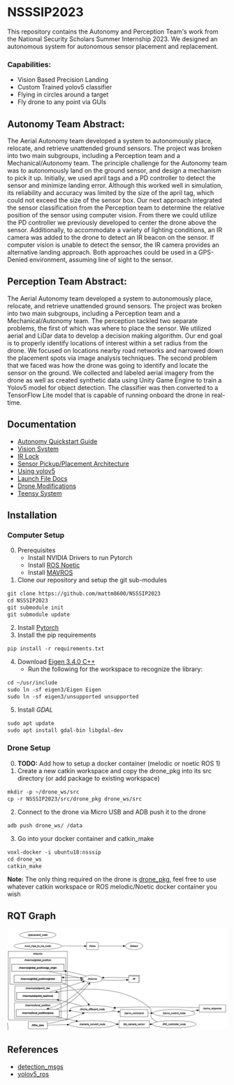 # NSSSIP2023
This repository contains the Autonomy and Perception Team's work from the National Security Scholars Summer Internship 2023. We designed an autonomous system for autonomous sensor placement and replacement. 

### Capabilities:
- Vision Based Precision Landing
- Custom Trained yolov5 classifier
- Flying in circles around a target
- Fly drone to any point via GUIs

## Autonomy Team Abstract:
The Aerial Autonomy team developed a system to autonomously place, relocate, and retrieve unattended ground sensors. The project was broken into two main subgroups, including a Perception team and a Mechanical/Autonomy team. The principle challenge for the Autonomy team was to autonomously land on the ground sensor, and design a mechanism to pick it up. Initially, we used april tags and a PD controller to detect the sensor and minimize landing error. Although this worked well in simulation, its reliability and accuracy was limited by the size of the april tag, which could not exceed the size of the sensor box. Our next approach integrated the sensor classification from the Perception team to determine the relative position of the sensor using computer vision. From there we could utilize the PD controller we previously developed to center the drone above the sensor. Additionally, to accommodate a variety of lighting conditions, an IR camera was added to the drone to detect an IR beacon on the sensor. If computer vision is unable to detect the sensor, the IR camera provides an alternative landing approach. Both approaches could be used in a GPS-Denied environment, assuming line of sight to the sensor.

## Perception Team Abstract:
The Aerial Autonomy team developed a system to autonomously place, relocate, and retrieve unattended ground sensors. The project was broken into two main subgroups, including a Perception team and a Mechanical/Autonomy team. The perception tackled two separate problems, the first of which was where to place the sensor. We utilized aerial and LiDar data to develop a decision making algorithm. Our end goal is to properly identify locations of interest within a set radius from the drone. We focused on locations nearby road networks and narrowed down the placement spots via image analysis techniques. The second problem that we faced was how the drone was going to identify and locate the sensor on the ground. We collected and labeled aerial imagery from the drone as well as created synthetic data using Unity Game Engine to train a Yolov5 model for object detection. The classifier was then converted to a TensorFlow Lite model that is capable of running onboard the drone in real-time.

## Documentation
- [Autonomy Quickstart Guide](https://github.com/mattm8600/NSSSIP2023/tree/main/docs/quickstart_guide.md)
- [Vision System](https://github.com/mattm8600/NSSSIP2023/tree/main/docs/vision_docs.md)
- [IR Lock](https://github.com/mattm8600/NSSSIP2023/tree/main/docs/irlock_docs.md)
- [Sensor Pickup/Placement Architecture](https://github.com/mattm8600/NSSSIP2023/tree/main/placement_architecture.md)
- [Using yolov5](https://github.com/mattm8600/NSSSIP2023/tree/main/src/perception_pkg/src/perception_yolo/readme.md)
- [Launch File Docs](https://github.com/mattm8600/NSSSIP2023/tree/main/launch/launch_docs.md)
- [Drone Modifications]()
- [Teensy System](https://github.com/mattm8600/NSSSIP2023/tree/main/teensy_servo_control/README.md)

## Installation 

### Computer Setup
0. Prerequisites
	- Install NVIDIA Drivers to run Pytorch
	- Install [ROS Noetic](http://wiki.ros.org/noetic/Installation/Ubuntu)
	- Install [MAVROS](https://docs.px4.io/main/en/ros/mavros_installation.html)
1. Clone our repository and setup the git sub-modules
```
git clone https://github.com/mattm8600/NSSSIP2023
cd NSSSIP2023
git submodule init
git submodule update
```
2. Install [Pytorch](https://pytorch.org/get-started/locally/)
3. Install the pip requirements
```
pip install -r requirements.txt
```
4. Download [Eigen 3.4.0 C++](https://eigen.tuxfamily.org/index.php?title=3.4)
	- Run the following for the workspace to recognize the library:
```
cd ~/usr/include
sudo ln -sf eigen3/Eigen Eigen
sudo ln -sf eigen3/unsupported unsupported
```
5. Install *GDAL*
```
sudo apt update
sudo apt install gdal-bin libgdal-dev
```

### Drone Setup
0. **TODO:** Add how to setup a docker container (melodic or noetic ROS 1)
1. Create a new catkin workspace and copy the drone_pkg into its src directory (or add package to existing workspace)
```
mkdir -p ~/drone_ws/src
cp -r NSSSIP2023/src/drone_pkg drone_ws/src
```
2. Connect to the drone via Micro USB and ADB push it to the drone
```
adb push drone_ws/ /data
```
3. Go into your docker container and catkin_make
```
voxl-docker -i ubuntu18:nsssip
cd drone_ws
catkin_make
```

**Note:** The only thing required on the drone is [drone_pkg](https://github.com/mattm8600/NSSSIP2023/tree/main/src/drone_pkg), feel free to use whatever catkin workspace or ROS melodic/Noetic docker container you wish

## RQT Graph
![RQT Graph](https://github.com/mattm8600/NSSSIP2023/blob/main/docs/pics/rqt_graph.png)
## References
- [detection_msgs](https://github.com/mats-robotics/detection_msgs/tree/6c251ef4eaf4d712722b72923c96a96f1cbea6e8)
- [yolov5_ros](https://github.com/mattm8600/NSSSIP2023/tree/main/src/yolov5_ros/src)